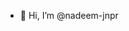- 👋 Hi, I’m @nadeem-jnpr


<!---
nadeem-jnpr/nadeem-jnpr is a ✨ special ✨ repository because its `README.md` (this file) appears on your GitHub profile.
You can click the Preview link to take a look at your changes.
--->
